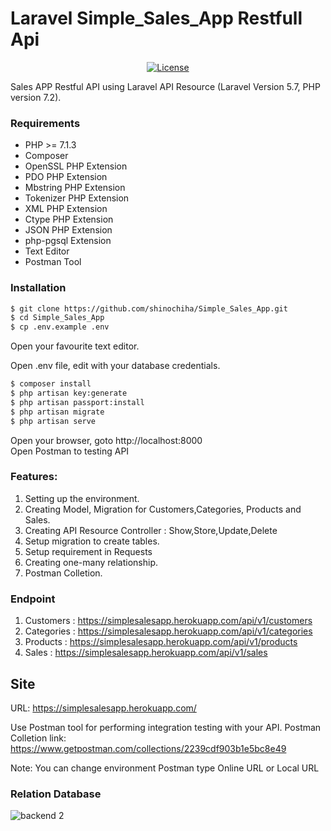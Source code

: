 # Laravel Simple_Sales_App Restfull Api
<p align="center">
<a href="https://simplesalesapp.herokuapp.com"><img src="https://poser.pugx.org/laravel/framework/license.svg" alt="License"></a>
</p>

Sales APP Restful API using Laravel API Resource (Laravel Version 5.7, PHP version 7.2).

### Requirements
- PHP >= 7.1.3
- Composer
- OpenSSL PHP Extension
- PDO PHP Extension
- Mbstring PHP Extension
- Tokenizer PHP Extension
- XML PHP Extension
- Ctype PHP Extension
- JSON PHP Extension
- php-pgsql Extension
- Text Editor
- Postman Tool

### Installation
```sh
$ git clone https://github.com/shinochiha/Simple_Sales_App.git
$ cd Simple_Sales_App
$ cp .env.example .env
```
Open your favourite text editor.

Open .env file, edit with your database credentials.
```sh
$ composer install
$ php artisan key:generate
$ php artisan passport:install
$ php artisan migrate
$ php artisan serve
```
Open your browser, goto http://localhost:8000
<br>
Open Postman to testing API

### Features:

1. Setting up the environment.
2. Creating Model, Migration for Customers,Categories, Products and Sales.
3. Creating API Resource Controller : Show,Store,Update,Delete
4. Setup migration to create tables.
5. Setup requirement in Requests
6. Creating one-many relationship.
7. Postman Colletion.

### Endpoint
1. Customers : https://simplesalesapp.herokuapp.com/api/v1/customers
2. Categories : https://simplesalesapp.herokuapp.com/api/v1/categories
3. Products : https://simplesalesapp.herokuapp.com/api/v1/products
4. Sales : https://simplesalesapp.herokuapp.com/api/v1/sales


## Site
URL: https://simplesalesapp.herokuapp.com/

Use Postman tool for performing integration testing with your API. Postman Colletion link: 
<br>
https://www.getpostman.com/collections/2239cdf903b1e5bc8e49

Note: You can change environment Postman type Online URL or Local URL



### Relation Database
![backend 2](https://user-images.githubusercontent.com/41464737/48106118-b1ac3b00-e26c-11e8-8dae-60d08e83748f.png)
